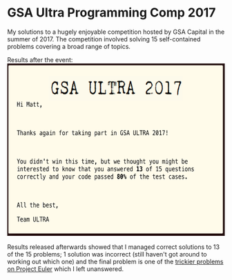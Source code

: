 # GSA Ultra Programming Comp 2017

My solutions to a hugely enjoyable competition hosted by GSA Capital in the summer of 2017. The competition involved solving 15 self-contained problems covering a broad range of topics. 

Results after the event:  
<img src="img/gsa_ultra_results.png" width="600" height="400" />

Results released afterwards showed that I managed correct solutions to 13 of the 15 problems; 1 solution was incorrect (still haven't got around to working out which one) and the final problem is one of the [trickier problems on Project Euler](https://projecteuler.net/problem=499) which I left unanswered.
